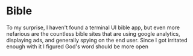 # Bible

To my surprise, I haven't found a terminal UI bible app, but even more nefarious are
the countless bible sites that are using google analytics, displaying ads, and generally
spying on the end user. Since I got irritated enough with it I figured God's word should
be more open